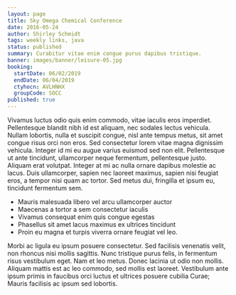 ```yaml
---
layout: page
title: Sky Omega Chemical Conference
date: 2016-05-24
author: Shirley Schmidt
tags: weekly links, java
status: published
summary: Curabitur vitae enim congue purus dapibus tristique.
banner: images/banner/leisure-05.jpg
booking:
  startDate: 06/02/2019
  endDate: 06/04/2019
  ctyhocn: AVLHNHX
  groupCode: SOCC
published: true
---
```

Vivamus luctus odio quis enim commodo, vitae iaculis eros imperdiet. Pellentesque blandit nibh id est aliquam, nec sodales lectus vehicula. Nullam lobortis, nulla et suscipit congue, nisl ante tempus metus, sit amet congue risus orci non eros. Sed consectetur lorem vitae magna dignissim vehicula. Integer id mi eu augue varius euismod sed non elit. Pellentesque ut ante tincidunt, ullamcorper neque fermentum, pellentesque justo. Aliquam erat volutpat. Integer at mi ac nulla ornare dapibus molestie ac lacus. Duis ullamcorper, sapien nec laoreet maximus, sapien nisi feugiat eros, a tempor nisi quam ac tortor. Sed metus dui, fringilla et ipsum eu, tincidunt fermentum sem.

* Mauris malesuada libero vel arcu ullamcorper auctor
* Maecenas a tortor a sem consectetur iaculis
* Vivamus consequat enim quis congue egestas
* Phasellus sit amet lacus maximus ex ultrices tincidunt
* Proin eu magna et turpis viverra ornare feugiat vel leo.

Morbi ac ligula eu ipsum posuere consectetur. Sed facilisis venenatis velit, non rhoncus nisi mollis sagittis. Nunc tristique purus felis, in fermentum risus vestibulum eget. Nam et leo metus. Donec lacinia ut odio non mollis. Aliquam mattis est ac leo commodo, sed mollis est laoreet. Vestibulum ante ipsum primis in faucibus orci luctus et ultrices posuere cubilia Curae; Mauris facilisis ac ipsum sed lobortis.
